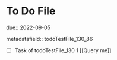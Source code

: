 # To Do File

due:: 2022-09-05

metadatafield:: todoTestFile_130_86

- [ ] Task of todoTestFile_130 1 [[Query me]]
